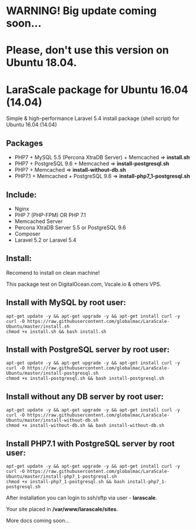 # WARNING! Big update coming soon...
# Please, don't use this version on Ubuntu 18.04. 

# LaraScale package for Ubuntu 16.04 (14.04)
Simple & high-performance Laravel 5.4 install package (shell script) for Ubuntu 16.04 (14.04)

## Packages

* PHP7 + MySQL 5.5 (Percona XtraDB Server) + Memcached => **install.sh**
* PHP7 + PostgreSQL 9.6 + Memcached => **install-postgresql.sh**
* PHP7 + Memcached => **install-without-db.sh**
* PHP7.1 + Memcached + PostgreSQL 9.6 => **install-php7_1-postgresql.sh**

## Include:

*   Nginx
*   PHP 7 (PHP-FPM) OR PHP 7.1
*   Memcached Server
*   Percona XtraDB Server 5.5 or PostgreSQL 9.6
*   Composer
*   Laravel 5.2 or Laravel 5.4

## Install:

Recomend to install on clean machine!

This package test on DigitalOcean.com, Vscale.io & others VPS.

## Install with MySQL by root user:

```
apt-get update -y && apt-get upgrade -y && apt-get install curl -y
curl -O https://raw.githubusercontent.com/globalmac/LaraScale-Ubuntu/master/install.sh
chmod +x install.sh && bash install.sh

```
## Install with PostgreSQL server by root user:

```
apt-get update -y && apt-get upgrade -y && apt-get install curl -y
curl -O https://raw.githubusercontent.com/globalmac/LaraScale-Ubuntu/master/install-postgresql.sh
chmod +x install-postgresql.sh && bash install-postgresql.sh

```

## Install without any DB server by root user:

```
apt-get update -y && apt-get upgrade -y && apt-get install curl -y
curl -O https://raw.githubusercontent.com/globalmac/LaraScale-Ubuntu/master/install-without-db.sh
chmod +x install-without-db.sh && bash install-without-db.sh

```

## Install PHP7.1 with PostgreSQL server by root user:

```
apt-get update -y && apt-get upgrade -y && apt-get install curl -y
curl -O https://raw.githubusercontent.com/globalmac/LaraScale-Ubuntu/master/install-php7_1-postgresql.sh
chmod +x install-php7_1-postgresql.sh && bash install-php7_1-postgresql.sh

```

After installation you can login to ssh/sftp via user - **larascale**.

Your site placed in **/var/www/larascale/sites**.

More docs coming soon...
